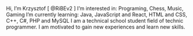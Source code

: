 Hi, I’m Krzysztof [ @RiBEv2 ]
I’m interested in: Programing, Chess, Music, Gaming 
I’m currently learning: Java, JavaScript and React, HTML and CSS, C++, C#, PHP and MySQL
I am a technical school student field of technic programmer. I am motivated to gain new experiences and learn new skills. 
